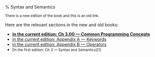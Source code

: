 % Syntax and Semantics

<small>There is a new edition of the book and this is an old link.</small>

Here are the relevant sections in the new and old books:


* **[in the current edition: Ch 3.00 — Common Programming Concepts][2]**
* [in the current edition: Appendix A — Keywords][3]
* [in the current edition: Appendix B — Operators][4]
* <small>[In the first edition: Ch 3 — Syntax and Semantics][1]</small>

[2]: ch03-00-common-programming-concepts.html
[3]: appendix-01-keywords.html
[4]: appendix-02-operators.html

